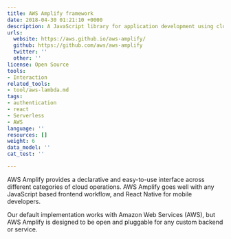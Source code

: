 ```yaml
---
title: AWS Amplify framework
date: 2018-04-30 01:21:10 +0000
description: A JavaScript library for application development using cloud services.
urls:
  website: https://aws.github.io/aws-amplify/
  github: https://github.com/aws/aws-amplify
  twitter: ''
  other: ''
license: Open Source
tools:
- Interaction
related_tools:
- tool/aws-lambda.md
tags:
- authentication
- react
- Serverless
- AWS
language: ''
resources: []
weight: 6
data_model: ''
cat_test: ''

---
```

AWS Amplify provides a declarative and easy-to-use interface across different categories of cloud operations. AWS Amplify goes well with any JavaScript based frontend workflow, and React Native for mobile developers.

Our default implementation works with Amazon Web Services (AWS), but AWS Amplify is designed to be open and pluggable for any custom backend or service.